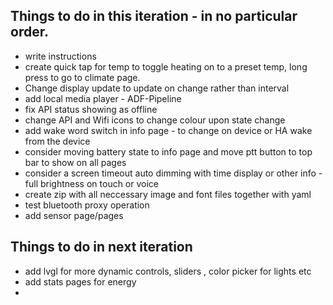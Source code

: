 ## Things to do in this iteration - in no particular order.
* write instructions
* create quick tap for temp to toggle heating on to a preset temp, long press to go to climate page.
* Change display update to update on change rather than interval
* add local media player - ADF-Pipeline
* fix API status showing as offline
* change API and Wifi icons to change colour upon state change
* add wake word switch in info page - to change on device or HA wake from the device
* consider moving battery state to info page and move ptt button to top bar to show on all pages
* consider a screen timeout auto dimming with time display or other info - full brightness on touch or voice
* create zip with all neccessary image and font files together with yaml
* test bluetooth proxy operation
* add sensor page/pages
  
## Things to do in next iteration
* add lvgl for more dynamic controls, sliders , color picker for lights etc
* add stats pages for energy
* 
  
